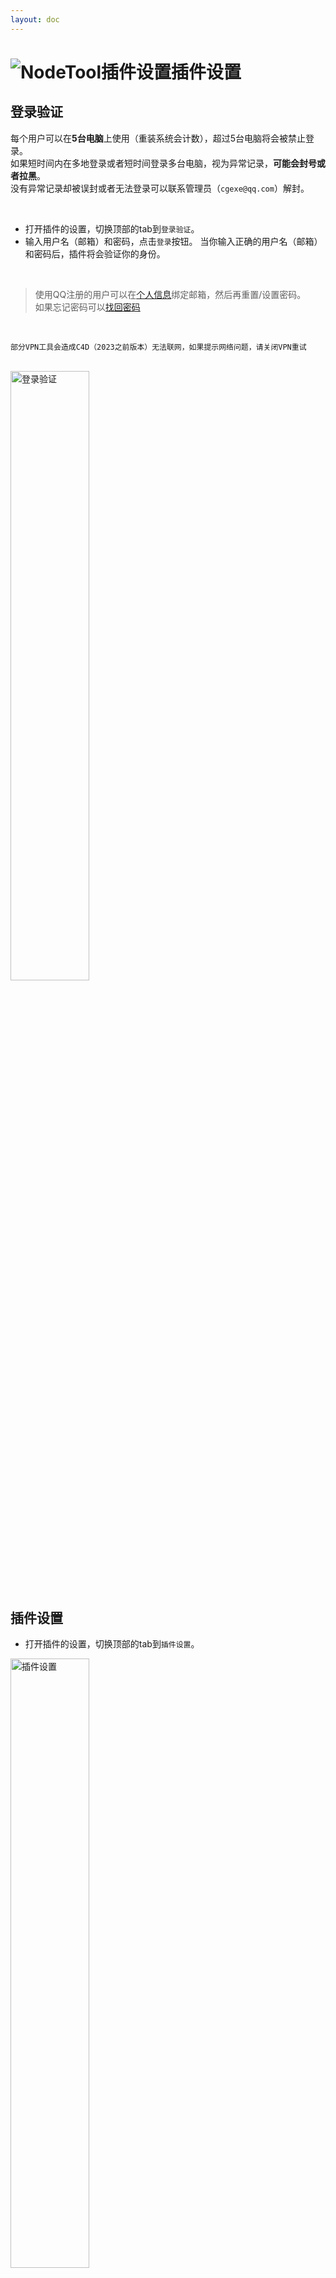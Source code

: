 ```yaml
---
layout: doc
---
```

# <span class="h1-icon"><img src="/img/RS-Settings.webp" alt="NodeTool插件设置"></span>插件设置

## 登录验证
每个用户可以在**5台电脑**上使用（重装系统会计数），超过5台电脑将会被禁止登录。  
如果短时间内在多地登录或者短时间登录多台电脑，视为异常记录，**可能会封号或者拉黑**。  
没有异常记录却被误封或者无法登录可以联系管理员（`cgexe@qq.com`）解封。

<br/>



- 打开插件的设置，切换顶部的tab到`登录验证`。  
- 输入用户名（邮箱）和密码，点击`登录`按钮。  当你输入正确的用户名（邮箱）和密码后，插件将会验证你的身份。  
<br/>

> 使用QQ注册的用户可以在[个人信息](https://cgexe.com/user/profile/)绑定邮箱，然后再重置/设置密码。  
如果忘记密码可以[找回密码](https://cgexe.com/lostpwd/)

<br/>

```
部分VPN工具会造成C4D（2023之前版本）无法联网，如果提示网络问题，请关闭VPN重试

```

<br/>
<img src="/img/login.webp" data-zoomable alt="登录验证" width=50% >

<!-- ![](/img/login.webp){data-zoomable} -->

## 插件设置
- 打开插件的设置，切换顶部的tab到`插件设置`。  

<img data-zoomable src="/img/OC-MatTool_v1_3_setting.webp" alt="插件设置" width=50%>

<br />
<br />

### 自定义置换尺寸
AutoPBR（自动PBR）执行后会自动设置Displacement节点的Level of detail。  
可以自适应设置置换贴图尺寸，也支持自定义大小

<img data-zoomable src="/img/OC-MatTool_v1_3_setting_displacement.webp" alt="插件设置" width=50%>


<br />

### 自动添加UV节点
AutoPBR（自动PBR）执行后会自动添加UV变换节点（UV Transform）。  
如果这里取消勾选则不会自动添加。

<br />

### 自动添加调节节点
AutoPBR（自动PBR）执行后会自动添加调节节点。  
- 如果纹理节点连接到颜色通道**并且**纹理节点的[类型(Type)](https://docs.otoy.com/cinema4d/ImageTexture.html)为正常（Normal）会添加ColorCorrection（颜色修正）节点。  
- 如果纹理节点连接到非颜色通道**或者**纹理节点的[类型(Type)](https://docs.otoy.com/cinema4d/ImageTexture.html)为浮点（Float）会添加Octane gradient（渐变映射）节点。  

如果这里取消勾选则不会自动添加。

<br />

### 自动添加chaos节点
AutoPBR（自动PBR）执行后会自动添加chaos节点，用于处理贴图重复问题。  
如果这里取消勾选则不会自动添加。

<br />

### 自动重命名贴图
AutoPBR（自动PBR）执行后会根据纹理节点连接的通道自动重命名节点名称。  
如果这里取消勾选则不会自动重命。

<br />

### 自动重命名材质
AutoPBR（自动PBR）执行后会根据贴图的文件名自动重命名材质。  
如果这里取消勾选则不会自动重命。

<br />


---

<br />

### 自定义通道关键词
AutoPBR（自动PBR）的连接依赖文件名中的关键词，可以根据需要设置对应的关键词。

![关键词](/img/keywords_for_file_names.webp){data-zoomable}

<br />

支持的通道有`Diffuse`，`AO`，`Metalness`，`Roughness`，`Reflection`，`Glossiness`，`Bump`，`Normal`，`Opacity`，`Displacement`，`Emission`，`Translucency`

- 关键词可以根据需要增删，不区分大小写，是用逗号分隔，`,`是英文的逗号
- 如果不是需要，请不要保留空格
- 关键词支持<span class="gb-text">正则</span>，可以根据需要添加
- 设置完成后需点击`确定`

<br />

### 正则使用

**常用示例：**

- `a.+?b` 匹配以字母 "a" 开头，后面跟着一个或多个任意字符（非贪婪模式），然后以字母 "b" 结尾的字符串。
- `a..b` 匹配以字母 "a" 开头，后面跟着任意两个字符，然后以字母 "b" 结尾的字符串。
- `\d+` 匹配一个或多个连续的数字。
- `^apple` 匹配以 "apple" 开头的字符串
- `apple$` 来匹配以 "apple" 结尾的字符串

**字符匹配：**

- `\d` 匹配任意数字。
- `\w` 匹配任意字母、数字或下划线。
- `\s` 匹配任意空白字符（空格、制表符等）。
- `.` 匹配除换行符外的任意字符。

**重复次数：**

- `*` 匹配前一个元素零次或多次。
- `+` 匹配前一个元素一次或多次。
- `?` 匹配前一个元素零次或一次。
- `{n}` 匹配前一个元素恰好 n 次。
- `{n,}` 匹配前一个元素至少 n 次。
- `{n,m}` 匹配前一个元素至少 n 次且不超过 m 次。

**字符类：**

- `[abc]` 匹配 a、b 或 c 中的任意一个字符。
- `[^abc]` 匹配除了 a、b 和 c 以外的任意字符。
- `[a-z]` 匹配任意小写字母。（插件不区分大小写）
- `[A-Z]` 匹配任意大写字母。（插件不区分大小写）
- `[0-9]` 匹配任意数字。

**锚点：**

- `^` 匹配行的开头。
- `$` 匹配行的结尾。
- `\b` 匹配单词的边界

<br />

---

<br />

### 设置颜色/非颜色通道

- 可以根据需要添加端口id到选项，
- 连接到颜色通道的贴图将会被判断为sRGB(color data)，[类型(Type)](https://docs.otoy.com/cinema4d/ImageTexture.html)会设置为正常（Normal），Legacy Gamma会设置为2.2
- 连接到非颜色通道的贴图将会被判断为non-color data，[类型(Type)](https://docs.otoy.com/cinema4d/ImageTexture.html)会设置为浮点（Float），Legacy Gamma会设置为1

<br />

::: warning 注意
贴图 [类型(Type)](https://docs.otoy.com/cinema4d/ImageTexture.html) 设置为正常（Normal）会比浮点（Float）多占用三倍显存，正确设置贴图类型可以节省显存资源，不会造成不必要的资源浪费，所以插件进行了自动化的设置。
:::

<br />


#### 端口id:


```
OctDiffuse/Glossy/Specular/Metallic/Toon/Universal：
---
Albedo  2517
Specular  2524
Metallic  2587
Roughness 2533
Rotation  2591
Sheen 2605
Sheen Roughness 2625
Sheen Bump  2626
Coating 2615
Coating Roughness 2621
Coating Bump  2622
Coating Normal  623
Film Width  2535
Bump  2539
Normal  2542
Displacement  2580
Opacity 2545
Transmission  2555
Emission  2557
Medium  2560

---

OctStdSurface：
----
Base layer	---
  Weight  2516
  Color 2518
  Diffuse roughness 2520
  Metalness 2522

Specular layer	---
  Weight  2524
  Color 2526
  Roughness 2528
  IOR 2530
  Anisotropy  2532
  Rotation  2534

Transmission layer	---
  Weight  2536
  Color 2538
  Depth 2540
  Scatter 2542
  Extra roughness 2546

Subsurface layer	---
  Weight  2550
  Color 2552
  Radius  2554

Coating layer	---
  Weight  2558
  Color 2560
  Roughness 2562
  IOR 2564
  Anisotropy  2566
  Rotation  2568
  Bump  2569
  Normal  2570

Sheen layer	---
  Weight  2572
  Color 2574
  Roughness 2576

Emission layer	---
  Weight  2578
  Color 2580
  Emission  2661
Thin film layer	---
  Film thickness  2582
  Film IOR  2640

Geometric properties	---
  Bump  2585
  Normal  2586
  Displacement  2587
  Round edges 2590
  Opacity 2592

Material layer  2593

```

